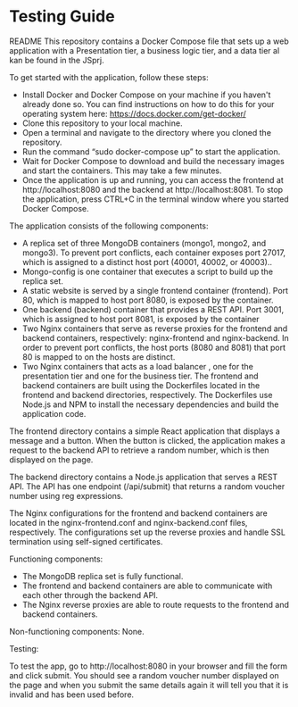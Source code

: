 # Testing Guide


README
This repository contains a Docker Compose file that sets up a web application with a Presentation tier, a business logic tier, and a data tier al kan be found in the JSprj.


To get started with the application, follow these steps:

- Install Docker and Docker Compose on your machine if you haven't already done so. You can find instructions on how to do this for your operating system here: https://docs.docker.com/get-docker/
- Clone this repository to your local machine.
- Open a terminal and navigate to the directory where you cloned the repository.
- Run the command “sudo docker-compose up” to start the application.
- Wait for Docker Compose to download and build the necessary images and start the containers. This may take a few minutes.
- Once the application is up and running, you can access the frontend at http://localhost:8080 and the backend at http://localhost:8081.
To stop the application, press CTRL+C in the terminal window where you started Docker Compose.



The application consists of the following components:

- A replica set of three MongoDB containers (mongo1, mongo2, and mongo3). To prevent port conflicts, each container exposes port 27017, which is assigned to a distinct host port (40001, 40002, or 40003)..
- Mongo-config is one container that executes a script to build up the replica set.
- A static website is served by a single frontend container (frontend). Port 80, which is mapped to host port 8080, is exposed by the container.
- One backend (backend) container that provides a REST API. Port 3001, which is assigned to host port 8081, is exposed by the container
- Two Nginx containers that serve as reverse proxies for the frontend and backend containers, respectively: nginx-frontend and nginx-backend. In order to prevent port conflicts, the host ports (8080 and 8081) that port 80 is mapped to on the hosts are distinct.
- Two Nginx containers that acts as a load balancer , one for the presentation tier and one for the business tier.
The frontend and backend containers are built using the Dockerfiles located in the frontend and backend directories, respectively. The Dockerfiles use Node.js and NPM to install the necessary dependencies and build the application code.

The frontend directory contains a simple React application that displays a message and a button. When the button is clicked, the application makes a request to the backend API to retrieve a random number, which is then displayed on the page.

The backend directory contains a Node.js application that serves a REST API. The API has one endpoint (/api/submit) that returns a random voucher number using reg expressions.

The Nginx configurations for the frontend and backend containers are located in the nginx-frontend.conf and nginx-backend.conf files, respectively. The configurations set up the reverse proxies and handle SSL termination using self-signed certificates.

Functioning components:
- The MongoDB replica set is fully functional.
- The frontend and backend containers are able to communicate with each other through the backend API.
- The Nginx reverse proxies are able to route requests to the frontend and backend containers.

Non-functioning components:
None.

Testing:

To test the app, go to http://localhost:8080 in your browser and fill the form and click submit. You should see a random voucher number displayed on the page and when you submit the same details again it will tell you that it is invalid and has been used before.
